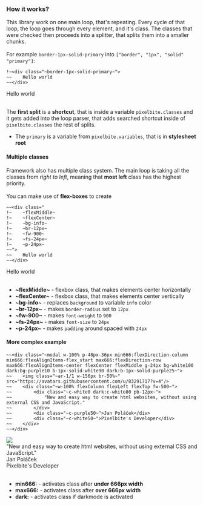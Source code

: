 ### How it works?
This library work on one main loop, that's repeating. Every cycle of that loop, the loop goes through every element, and it's class. The classes that were checked then proceeds into a splitter, that splits them into a smaller chunks.<br>
<br>
For example `border-1px-solid-primary` into `["border", "1px", "solid" "primary"]`:

```
!~<div class="~border-1px-solid-primary~">
~~    Hello world
~~</div>
```
<div class="border-1px-solid-primary">
    Hello world
</div>
<br>

The **first split** is a __shortcut__, that is inside a variable `pixelbite.classes` and it gets added into the loop parser, that adds searched shortcut inside of `pixelbite.classes` the rest of splits.
- The `primary` is a variable from `pixelbite.variables`, that is in **stylesheet root**

#### Multiple classes
Framework also has multiple class system. The main loop is taking all the classes from *right to left*, meaning that __most left__ class has the highest priority.<br>
<br>
You can make use of **flex-boxes** to create 

```
~~<div class="
!~    ~flexMiddle~
!~    ~flexCenter~
!~    ~bg-info~
!~    ~br-12px~
!~    ~fw-900~
!~    ~fs-24px~
!~    ~p-24px~
~~">
~~    Hello world
~~</div>
```
<div class="flexMiddle flexCenter bg-info br-12px fw-900 fs-24px p-24px">Hello world</div>
<br>

- **~flexMiddle~** - flexbox class, that makes elements center horizontally
- **~flexCenter~** - flexbox class, that makes elements center vertically
- **~bg-info~** - replaces `background` to variable `info` color
- **~br-12px~** - makes `border-radius` set to `12px`
- **~fw-900~** - makes `font-weight` to `900`
- **~fs-24px~** - makes `font-size` to `24px`
- **~p-24px~** - makes `padding` around spaced with `24px`

#### More complex example
```
~~<div class="~modal w-100% p-48px-36px min666:flexDirection-column min666:flexAlignItems-flex_start max666:flexDirection-row max666:flexAlignItems-center flexCenter flexMiddle g-24px bg-white100 dark:bg-purple10 b-1px-solid-white90 dark:b-1px-solid-purple25~">
~~    <img class="~ar-1/1 w-156px br-50%~" src="https://avatars.githubusercontent.com/u/83291717?v=4"/>
~~    <div class="~w-100% flexColumn flexLeft flexTop fw-500~">
~~        <div class="~c-white0 dark:c-white80 pb-12px~">
~~            "New and easy way to create html websites, without using external CSS and JavaScript."
~~        </div>
~~        <div class="~c-purple50~">Jan Poláček</div>
~~        <div class="~c-white50~">Pixelbite's Developer</div>
~~    </div>
~~</div>
```
<div class="w-100%">
    <div class="modal w-100% p-48px-36px min666:flexDirection-column min666:flexAlignItems-flex_start max666:flexDirection-row max666:flexAlignItems-center flexCenter flexMiddle g-24px bg-white100 dark:bg-purple10 b-1px-solid-white90 dark:b-1px-solid-purple25">
        <img class="ar-1/1 w-156px br-50%" src="https://avatars.githubusercontent.com/u/83291717?v=4"/>
        <div class="w-100% flexColumn flexLeft flexTop fw-500">
            <div class="c-white0 dark:c-white80 pb-12px">
                "New and easy way to create html websites, without using external CSS and JavaScript."
            </div>
            <div class="c-purple50">Jan Poláček</div>
            <div class="c-white50">Pixelbite's Developer</div>
        </div>
    </div>
</div>
<br>

- **min666:** - activates class after **under 666px width**
- **max666:** - activates class after **over 666px width**
- **dark:** - activates class if darkmode is activated
